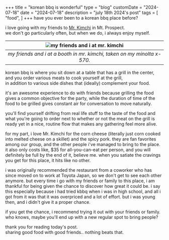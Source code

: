 +++
title = "korean bbq is wonderful"
type = "blog"
customDate = "2024-07-18"
date = "2024-07-18"
description = "july 18th 2024's post"
tags = [
    "food",
]
+++
have you ever been to a korean bbq place before?

i love going with my friends to [Mr. Kimchi](https://www.kimchibbq.com/) in Mt. Prospect.\
we don't go particularly often, but when we do, i always enjoy myself.


| ![my friends and i at mr. kimchi](https://live.staticflickr.com/65535/53863749661_3c7addee0c_k.jpg) | 
|:--:| 
| *my friends and i at a booth in mr. kimchi, taken on my minolta x-570.* |

korean bbq is where you sit down at a table that has a grill in the center,\
and you order various meats to cook yourself at the grill,\
in addition to various side dishes that (ideally) complement your food.

it's an awesome experience to do with friends because grilling the food gives a common objective for the party, while the duration of time of the food to be grilled gives constant air for conversation to move naturally.

you'll find yourself drifting from real life stuff to the taste of the food and what you're going to order next to whether or not the meat on the grill is ready yet in a nice, routine flow that makes any gathering feel more alive.

for my part, i love Mr. Kimchi for the corn cheese (literally just corn cooked into melted cheese on a skillet) and the spicy pork. 
they are fan favorites among our group, and the other people i've managed to bring to the place. it also only costs like, $35 for all-you-can-eat per person, and you will definitely be full by the end of it, believe me. when you satiate the cravings you get for this place, it hits like no other.

i was originally recommended the restaurant from a coworker who has since moved on to work at Toyota Japan, so we don't get to see each other anymore. but every time i go with my friends or family to this place, i am thankful for being given the chance to discover how great it could be. i say this especially because i had tried kbbq when i was in high school, and all i got from it was that it was overpriced and a lot of effort. but i was young then, and i didn't give it a proper chance.

if you get the chance, i recommend trying it out with your friends or family.\
who knows, maybe you'll end up with a new regular spot to bring people?

thank you for reading today's post.\
sharing good food with good friends.. nothing beats that.